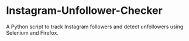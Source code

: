 # Instagram-Unfollower-Checker
A Python script to track Instagram followers and detect unfollowers using Selenium and Firefox.
